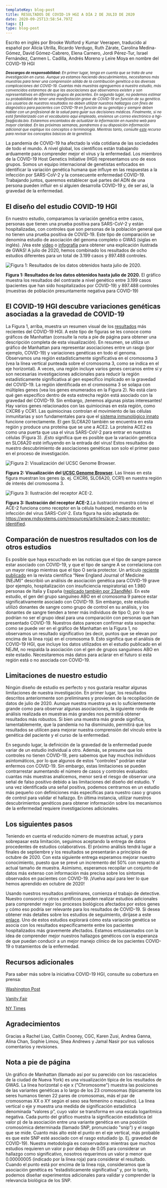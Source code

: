 ```yaml
---
templateKey: blog-post
title: RESULTADOS DE COVID-19 HGI A DÍA 2 DE JULIO DE 2020
date: 2020-09-25T13:58:54.797Z
tags: []
type: blog-post
---
```


Escrito en inglés por Brooke Wolford y Kumar Veerapen, traducido al español por Alicia Utrilla, Ricardo Verdugo, Ruth Zárate, Carolina Medina-Gómez, David Gómez-Cabrero, Elena Carnero, Jordi Pérez-Tur, Israel Fernández, Carmen L. Cadilla, Andrés Moreno y Leire Moya en nombre del COVID-19 HGI

<small>
<em>
<strong>Descargos de responsabilidad:</strong> En primer lugar, tenga en cuenta que se trata de una investigación en curso. Aunque ya estamos haciendo descubrimientos, necesitamos más muestras para tener una comprensión sólida de la contribución genética a las diversas complicaciones del COVID-19. Cuantas más muestras agreguemos a nuestro estudio, más convencidos estaremos de que las asociaciones que observamos existen y son representativas en diferentes grupos de pacientes. En segundo lugar, no podemos estimar su probabilidad de tener una manifestación grave de COVID-19 en función de su genética. Los usuarios de nuestros resultados no deben utilizar nuestros hallazgos con fines de diagnóstico para pacientes con COVID-19 en función de su genotipo y siempre deben hablar con un profesional de la salud para guiar sus decisiones médicas. Finalmente, si no está familiarizado con el vocabulario aquí empleado, envíenos un correo electrónico a hgi-faq@icda.bio. Estaremos encantados de actualizar la información en nuestra web para mayor claridad. En las próximas semanas, pondremos a su disposición información adicional que explique los conceptos o terminología. Mientras tanto, consulte <a href="https://medlineplus.gov/genetics/understanding/" target="_blank" rel="noopener noreferrer">este</a> recurso para revisar los conceptos básicos de la genética.
</em>
</small>

La pandemia de COVID-19 ha afectado la vida cotidiana de las sociedades de todo el mundo. A nivel global, los científicos están trabajando arduamente para comprender mejor el virus y la enfermedad. Los miembros de la COVID-19 Host Genetics Initiative (HGI) representamos uno de esos grupos. Somos un equipo internacional de genetistas enfocados en identificar la variación genética humana que influye en las respuestas a la infección por SARS-CoV-2 y la consecuente enfermedad COVID-19. Trabajando juntos, queremos establecer  qué partes del ADN de una persona pueden influir en si alguien desarrolla COVID-19 y, de ser así, la gravedad de la enfermedad.

## El diseño del estudio COVID-19 HGI

En nuestro estudio, comparamos la variación genética entre casos, personas que tienen una prueba positiva para SARS-CoV-2 y están hospitalizadas, con controles que son personas de la población general que no tienen una prueba positiva de COVID-19. Este tipo de comparación se denomina estudio de asociación del genoma completo o GWAS (siglas en inglés). ¡Vea este [vídeo](https://www.youtube.com/watch?v=cgyc55JhdcM) o [infografía](https://www.broadinstitute.org/visuals/explainer-genome-wide-association-studies) para obtener una explicación ilustrada de GWAS! A julio de 2020, hemos combinado los resultados de ocho estudios diferentes para un total de 3.199 casos y 897.488 controles.

![Figura 1: Resultados de los datos obtenidos hasta julio de 2020.](scicomm_blog_post_20200924.png)
<figcaption class="manual-md-inline-caption">
<strong>Figura 1: Resultados de los datos obtenidos hasta julio de 2020.</strong>  El gráfico muestra los resultados del contraste a nivel genético entre 3.199 casos (pacientes que han sido hospitalizados por COVID-19) y 897.488 controles (muestras de población presuntamente negativa para COVID-19)
</figcaption>

## El COVID-19 HGI descubre variaciones genéticas asociadas a la gravedad de COVID-19

La Figura 1, arriba, muestra un resumen visual de los [resultados](/results/) más recientes del COVID-19 HGI. A este tipo de figuras se les conoce como gráficos de Manhattan (consulte la nota a pie de página para obtener una descripción completa de esta visualización). En resumen, se utiliza un gráfico de Manhattan para representar asociaciones entre un rasgo (por ejemplo, COVID-19) y variaciones genéticas en todo el genoma. Observamos una región estadísticamente significativa en el cromosoma 3 (vea la línea vertical punteada sobre el cromosoma 3, como se indica en el eje horizontal). A veces, una región incluye varios genes cercanos entre sí y son necesarias investigaciones adicionales para reducir la región estadísticamente significativa al gen específico implicado en la gravedad del COVID-19. La región identificada en el cromosoma 3 se solapa con múltiples genes (vea los genes enumerados en la Figura 2). No está claro qué gen específico dentro de esta estrecha región está asociado con la gravedad del COVID-19. Sin embargo, ¡tenemos algunas pistas interesantes! Hay varios genes relacionados con las quimiocinas en esta región, como CXCR6 y CCR1. Las quimiocinas controlan el movimiento de las células inmunitarias y son fundamentales para que el [sistema inmunológico innato](https://www.ncbi.nlm.nih.gov/pmc/articles/PMC4448619/) funcione correctamente. El gen SLC6A20 también se encuentra en esta región y produce una proteína que se une a ACE2. La proteína ACE2 es como una puerta que usa el virus SARS-CoV-2 para entrar en nuestras células (Figura 3). ¡Esto significa que es posible que la variación genética en SLC6A20 esté influyendo en la entrada del virus! Estos resultados de nuestro descubrimiento de asociaciones genéticas son solo el primer paso en el proceso de investigación.


![Figura 2: Visualización del UCSC Genome Browser.](hgt_genome_32a4d_7bc390.jpg)
<figcaption class="manual-md-inline-caption">
<strong>Figura 2: Visualización del <a href="https://genome.ucsc.edu" target="_blank" rel="noopener noreferrer">UCSC Genome Browser</a>.</strong>  Las líneas en esta figura muestran los genes (p. ej. CXCR6, SLC6A20, CCR1) en nuestra región de interés del cromosoma 3.
</figcaption>

![Figura 3: Ilustración del receptor ACE-2.](unnamed.png)
<figcaption class="manual-md-inline-caption">
<strong>Figura 3: Ilustración del receptor ACE-2.</strong>La ilustración muestra cómo el ACE-2 funciona como receptor en la célula huésped, mediando en la infección del virus SARS-CoV-2.
Esta figura ha sido adaptada de: <a href="https://www.rndsystems.com/resources/articles/ace-2-sars-receptor-identified" target="_blank" rel="noopener noreferrer">https://www.rndsystems.com/resources/articles/ace-2-sars-receptor-identified</a>.
</figcaption>

## Comparación de nuestros resultados con los de otros estudios

Es posible que haya escuchado en las noticias que el tipo de sangre parece estar asociado con COVID-19, y que el tipo de sangre A se correlaciona con un mayor riesgo mientras que el tipo O sería protector. Un artículo [reciente publicado](https://www.nejm.org/doi/full/10.1056/NEJMoa2020283) en la revista científica “New England Journal of Medicine (NEJM)” describió un análisis de asociación genética para COVID-19 grave (por ejemplo, hospitalización con insuficiencia respiratoria) en 1.980 personas de Italia y España ([replicado también por 23andMe](https://www.medrxiv.org/content/10.1101/2020.09.04.20188318v1)). En este estudio, el gen del grupo sanguíneo ABO en el cromosoma 9 parece estar significativamente asociado con COVID-19. Sin embargo, este estudio utilizó donantes de sangre como grupo de control en su análisis, y los donantes de sangre tienden a tener más individuos de tipo O, por lo que podrían no ser el grupo ideal para una comparación con personas que han presentado COVID-19. Nuestros datos parecen confirmar esta sospecha: como se puede ver en el gráfico de Manhattan en la Figura 1, no observamos un resultado significativo (es decir, puntos que se elevan por encima de la línea roja) en el cromosoma 9. Esto significa que el análisis de COVID-19 HGI, que incluye los datos utilizados en el estudio publicado en el NEJM, no respalda la asociación con el gen de grupos sanguíneos ABO en este estadio. Necesitaremos más datos para aclarar en el futuro si esta región está o no asociada con COVID-19.

## Limitaciones de nuestro estudio

Ningún diseño de estudio es perfecto y nos gustaría resaltar algunas limitaciones de nuestra investigación. En primer lugar, los resultados descritos anteriormente son preliminares y provienen de la recopilación de datos de julio de 2020. Aunque nuestra muestra ya es lo suficientemente grande como para observar algunas asociaciones, la siguiente ronda de análisis realizada en muestras más grandes nos permitirá obtener resultados más robustos. Si bien una muestra más grande significa, lamentablemente, que la pandemia no ha disminuido, permitirá que los resultados se utilicen para mejorar nuestra comprensión del vínculo entre la genética del paciente y el curso de la enfermedad.

En segundo lugar, la definición de la gravedad de la enfermedad puede variar de un estudio individual a otro. Además, se presume que los controles no tienen COVID-19, pero sabemos que hay muchos individuos asintomáticos, por lo que algunos de estos "controles" podrían estar enfermos con COVID-19. Sin embargo, estas limitaciones se pueden contrarrestar aumentando el número de casos y controles evaluados: cuantas más muestras analicemos, menor será el riesgo de observar una señal de falso positivo debido a las limitaciones del diseño del estudio. Y una vez identificada una señal positiva, podemos centrarnos en un estudio más pequeño con definiciones más específicas para nuestro caso y grupos de control para validar el hallazgo. En última instancia, utilizar nuestros descubrimientos genéticos para obtener información sobre los mecanismos de la enfermedad requiere investigaciones adicionales.

## Los siguientes pasos

Teniendo en cuenta el reducido número de muestras actual, y para sobrepasar esta limitación, seguimos aceptando la entrega de datos procedentes de estudios colaborativos. El próximo análisis tendrá lugar a finales de septiembre y los resultados se presentarán a principios de octubre de 2020. Con esta siguiente entrega esperamos mejorar nuestro conocimiento, puesto que se prevé un incremento del 50% con respecto al actual tamaño de muestra. Asimismo, esperamos recopilar un conjunto de datos más extenso con información más precisa sobre los síntomas observados en pacientes con COVID-19. ¡Vuelva aquí para leer lo que hemos aprendido en octubre de 2020!

Usando nuestros resultados preliminares, comienza el trabajo de detective. Nuestro consorcio y otros científicos pueden realizar estudios adicionales para comprender mejor los procesos biológicos afectados por estos genes y cómo eso podría ser relevante para los resultados de COVID-19. Si desea obtener más detalles sobre los estudios de seguimiento, diríjase a este [enlace](/blog/2020-06-29-in-silico-follow-up-results/). Uno de estos estudios explorará cómo esta variación genética se asocia con los resultados específicamente entre los pacientes hospitalizados más gravemente afectados. Estamos entusiasmados con la idea de comprender mejor nuestros hallazgos genéticos con la esperanza de que puedan conducir a un mejor manejo clínico de los pacientes COVID-19 o  tratamientos de la enfermedad.

## Recursos adicionales

Para saber más sobre la iniciativa COVID-19 HGI, consulte su cobertura en prensa:


[Washington Post](https://www.washingtonpost.com/opinions/2020/04/27/covid-19-quickly-kills-some-while-others-dont-show-symptoms-can-genetics-explain-this/)

[Vanity Fair](https://www.vanityfair.com/news/2020/04/genetic-chances-of-dying-from-coronavirus)

[NY Times](https://www.nytimes.com/2020/06/03/health/coronavirus-blood-type-genetics.html)

## Agradecimientos
Gracias a Rachel Liao, Caitlin Cooney, CGC, Karen Zusi, Andrea Ganna, Alina Chan, Sophie Limou, Shea Andrews y Jamal Nasir por sus valiosos comentarios y revisiones.

## Nota a pie de página

Un gráfico de Manhattan (llamado así por su parecido con los rascacielos de la ciudad de Nueva York) es una visualización típica de los resultados de GWAS. La línea horizontal o eje x ("Chromosome") muestra las posiciones de las variantes genéticas a lo largo de los 23 cromosomas (típicamente los seres humanos tienen 22 pares de cromosomas, más el par de cromosomas XX o XY según el sexo sea femenino o masculino). La línea vertical o eje y muestra una medida de significación estadística denominada “valores p”, cuyo valor se transforma en una escala logarítmica negativa. Cada punto del gráfico muestra la significación estadística (el valor p) de la asociación entre una variante genética en una posición cromosómica determinada (llamado SNP, pronunciado "snip") y el rasgo que se mide. Cuanto más alto esté el punto en el eje vertical, más probable es que este SNP esté asociado con el rasgo estudiado (p. Ej. gravedad de COVID-19). Nuestra metodología es conservadora: mientras que muchos estudios requieren un valor p por debajo de 0.05 para considerar un hallazgo como significativo, nosotros requerimos un valor p menor que 0.00000005 (indicado por la línea roja) para considerar el resultado. Cuando el punto está por encima de la línea roja, consideramos que la asociación genética es “estadísticamente significativa” y, por lo tanto, podemos diseñar experimentos adicionales para validar y comprender la relevancia biológica de los SNP.

